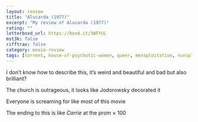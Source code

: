 ```yaml
---
layout: review
title: "Alucarda (1977)"
excerpt: "My review of Alucarda (1977)"
rating: ""
letterboxd_url: https://boxd.it/3WFYUL
mst3k: false
rifftrax: false
category: movie-review
tags: [torrent, house-of-psychotic-women, queer, mexsploitation, nunsploitation]
---
```


I don’t know how to describe this, it’s weird and beautiful and bad but also brilliant?

The church is outrageous, it looks like Jodorowsky decorated it

Everyone is screaming for like most of this movie

The ending to this is like <i>Carrie</i> at the prom × 100
